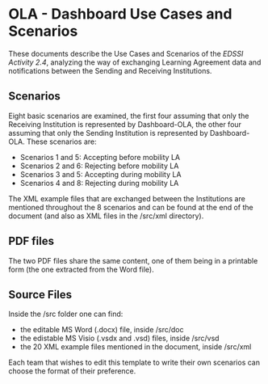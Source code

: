 # OLA - Dashboard Use Cases and Scenarios
These documents describe the Use Cases and Scenarios of the *EDSSI Activity 2.4*, analyzing the way of exchanging Learning Agreement data and notifications between the Sending and Receiving Institutions.

## Scenarios
Eight basic scenarios are examined, the first four assuming that only the Receiving Institution is represented by Dashboard-OLA, the other four assuming that only the Sending Institution is represented by Dashboard-OLA. These scenarios are:
* Scenarios 1 and 5: Accepting before mobility LA
* Scenarios 2 and 6: Rejecting before mobility LA
* Scenarios 3 and 5: Accepting during mobility LA
* Scenarios 4 and 8: Rejecting during mobility LA  

The XML example files that are exchanged between the Institutions are mentioned throughout the 8 scenarios and can be found at the end of the document (and also as XML files in the /src/xml directory).

## PDF files
The two PDF files share the same content, one of them being in a printable form (the one extracted from the Word file).

## Source Files
Inside the /src folder one can find:
* the editable MS Word (.docx) file, inside /src/doc
* the edistable MS Visio (.vsdx and .vsd) files, inside /src/vsd
* the 20 XML example files mentioned in the document, inside /src/xml

Each team that wishes to edit this template to write their own scenarios can choose the format of their preference.
